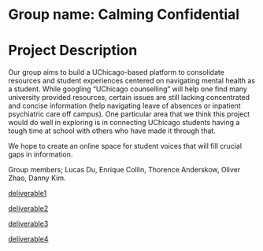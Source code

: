 # Group name: Calming Confidential
# Project Description

Our group aims to build a UChicago-based platform to consolidate resources and student experiences centered on navigating mental health as a student. While googling “UChicago counselling” will help one find many university provided resources, certain issues are still lacking concentrated and concise information (help navigating leave of absences or inpatient psychiatric care off campus). One particular area that we think this project would do well in exploring is in connecting UChicago students having a tough time at school with others who have made it through that.

We hope to create an online space for student voices that will fill crucial gaps in information. 

Group members; Lucas Du, Enrique Collin, Thorence Anderskow, Oliver Zhao, Danny Kim.


[deliverable1]()

[deliverable2]()

[deliverable3]()

[deliverable4]()

